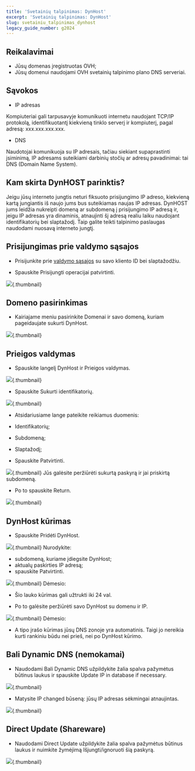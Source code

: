 ```yaml
---
title: 'Svetainių talpinimas: DynHost'
excerpt: 'Svetainių talpinimas: DynHost'
slug: svetainiu_talpinimas_dynhost
legacy_guide_number: g2024
---
```



## Reikalavimai

- Jūsų domenas įregistruotas OVH;
- Jūsų domenui naudojami OVH svetainių talpinimo plano DNS serveriai.




## Sąvokos

- IP adresas

Kompiuteriai gali tarpusavyje komunikuoti internetu naudojant TCP/IP protokolą, identifikuotantį kiekvieną tinklo serverį ir kompiuterį, pagal adresą: xxx.xxx.xxx.xxx.


- DNS

Naudotojai komunikuoja su IP adresais, tačiau siekiant supaprastinti įsiminimą, IP adresams suteikiami darbinių stočių ar adresų pavadinimai: tai DNS (Domain Name System).


## Kam skirta DynHOST parinktis?
Jeigu jūsų interneto jungtis neturi fiksuoto prisijungimo IP adreso, kiekvieną kartą jungiantis iš naujo jums bus suteikiamas naujas IP adresas.
DynHOST jums leidžia nukreipti domeną ar subdomeną į prisijungimo IP adresą ir, jeigu IP adresas yra dinaminis, atnaujinti šį adresą realiu laiku naudojant identifikatorių bei slaptažodį.
Taip galite teikti talpinimo paslaugas naudodami nuosavą interneto jungtį.


## Prisijungimas prie valdymo sąsajos

- Prisijunkite prie [valdymo sąsajos](https://www.ovh.com/manager/web) su savo kliento ID bei slaptažodžiu.

- Spauskite Prisijungti operacijai patvirtinti.



![](images/img_3443.jpg){.thumbnail}


## Domeno pasirinkimas

- Kairiajame meniu pasirinkite Domenai ir savo domeną, kuriam pageidaujate sukurti DynHost.



![](images/img_3444.jpg){.thumbnail}


## Prieigos valdymas

- Spauskite langelį DynHost ir Prieigos valdymas.



![](images/img_3458.jpg){.thumbnail}

- Spauskite Sukurti identifikatorių.



![](images/img_3459.jpg){.thumbnail}

- Atsidariusiame lange pateikite reikiamus duomenis:

- Identifikatorių;
- Subdomeną;
- Slaptažodį;

- Spauskite Patvirtinti.



![](images/img_3461.jpg){.thumbnail}
Jūs galėsite peržiūrėti sukurtą paskyrą ir jai priskirtą subdomeną.

- Po to spauskite Return.



![](images/img_3463.jpg){.thumbnail}


## DynHost kūrimas

- Spauskite Pridėti DynHost.



![](images/img_3464.jpg){.thumbnail}
Nurodykite:

- subdomeną, kuriame įdiegsite DynHost;
- aktualų paskirties IP adresą;
- spauskite Patvirtinti.



![](images/img_3465.jpg){.thumbnail}
Dėmesio:

- Šio lauko kūrimas gali užtrukti iki 24 val.



- Po to galėsite peržiūrėti savo DynHost su domenu ir IP.



![](images/img_3470.jpg){.thumbnail}
Dėmesio:

- A tipo įrašo kūrimas jūsų DNS zonoje yra automatinis. Taigi jo nereikia kurti rankiniu būdu nei prieš, nei po DynHost kūrimo.




## Bali Dynamic DNS (nemokamai)

- Naudodami Bali Dynamic DNS užpildykite žalia spalva pažymėtus būtinus laukus ir spauskite Update IP in database if necessary.



![](images/img_3477.jpg){.thumbnail}

- Matysite IP changed būseną: jūsų IP adresas sėkmingai atnaujintas.



![](images/img_3478.jpg){.thumbnail}


## Direct Update (Shareware)

- Naudodami Direct Update užpildykite žalia spalva pažymėtus būtinus laukus ir nuimkite žymėjimą Išjungti/ignoruoti šią paskyrą.



![](images/img_3480.jpg){.thumbnail}

